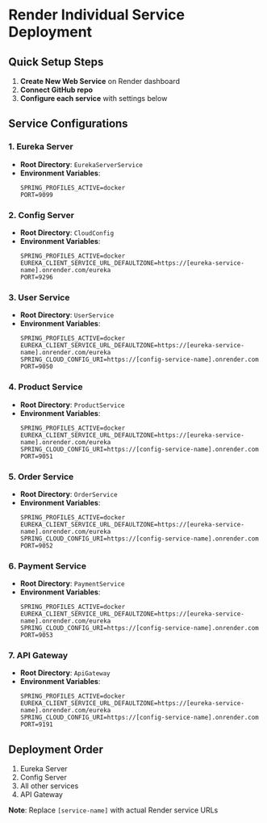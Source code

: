 # Render Individual Service Deployment

## Quick Setup Steps

1. **Create New Web Service** on Render dashboard
2. **Connect GitHub repo**
3. **Configure each service** with settings below

## Service Configurations

### 1. Eureka Server
- **Root Directory**: `EurekaServerService`
- **Environment Variables**:
  ```
  SPRING_PROFILES_ACTIVE=docker
  PORT=9099
  ```

### 2. Config Server
- **Root Directory**: `CloudConfig`
- **Environment Variables**:
  ```
  SPRING_PROFILES_ACTIVE=docker
  EUREKA_CLIENT_SERVICE_URL_DEFAULTZONE=https://[eureka-service-name].onrender.com/eureka
  PORT=9296
  ```

### 3. User Service
- **Root Directory**: `UserService`
- **Environment Variables**:
  ```
  SPRING_PROFILES_ACTIVE=docker
  EUREKA_CLIENT_SERVICE_URL_DEFAULTZONE=https://[eureka-service-name].onrender.com/eureka
  SPRING_CLOUD_CONFIG_URI=https://[config-service-name].onrender.com
  PORT=9050
  ```

### 4. Product Service
- **Root Directory**: `ProductService`
- **Environment Variables**:
  ```
  SPRING_PROFILES_ACTIVE=docker
  EUREKA_CLIENT_SERVICE_URL_DEFAULTZONE=https://[eureka-service-name].onrender.com/eureka
  SPRING_CLOUD_CONFIG_URI=https://[config-service-name].onrender.com
  PORT=9051
  ```

### 5. Order Service
- **Root Directory**: `OrderService`
- **Environment Variables**:
  ```
  SPRING_PROFILES_ACTIVE=docker
  EUREKA_CLIENT_SERVICE_URL_DEFAULTZONE=https://[eureka-service-name].onrender.com/eureka
  SPRING_CLOUD_CONFIG_URI=https://[config-service-name].onrender.com
  PORT=9052
  ```

### 6. Payment Service
- **Root Directory**: `PaymentService`
- **Environment Variables**:
  ```
  SPRING_PROFILES_ACTIVE=docker
  EUREKA_CLIENT_SERVICE_URL_DEFAULTZONE=https://[eureka-service-name].onrender.com/eureka
  SPRING_CLOUD_CONFIG_URI=https://[config-service-name].onrender.com
  PORT=9053
  ```

### 7. API Gateway
- **Root Directory**: `ApiGateway`
- **Environment Variables**:
  ```
  SPRING_PROFILES_ACTIVE=docker
  EUREKA_CLIENT_SERVICE_URL_DEFAULTZONE=https://[eureka-service-name].onrender.com/eureka
  SPRING_CLOUD_CONFIG_URI=https://[config-service-name].onrender.com
  PORT=9191
  ```

## Deployment Order
1. Eureka Server
2. Config Server
3. All other services
4. API Gateway

**Note**: Replace `[service-name]` with actual Render service URLs